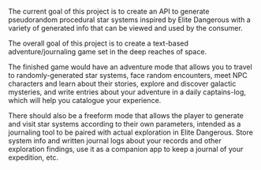 The current goal of this project is to create an API to generate pseudorandom procedural star systems
inspired by Elite Dangerous with a variety of generated info that can be viewed and used by the consumer.

The overall goal of this project is to create a text-based adventure/journaling game set in the deep reaches of space.

The finished game would have an adventure mode that allows you to travel to randomly-generated star systems, face random encounters,
meet NPC characters and learn about their stories, explore and discover galactic mysteries,
and write entries about your adventure in a daily captains-log, which will help you catalogue your experience.

There should also be a freeform mode that allows the player to generate and visit star systems according to their own parameters,
intended as a journaling tool to be paired with actual exploration in Elite Dangerous.
Store system info and written journal logs about your records and other exploration findings, 
use it as a companion app to keep a journal of your expedition, etc.